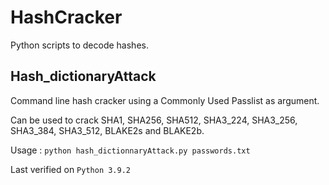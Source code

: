 # HashCracker

Python scripts to decode hashes.

## Hash_dictionaryAttack

Command line hash cracker using a Commonly Used Passlist as argument. 

Can be used to crack SHA1, SHA256, SHA512, SHA3_224, SHA3_256, SHA3_384, SHA3_512, BLAKE2s and BLAKE2b.

Usage : `python hash_dictionnaryAttack.py passwords.txt`

Last verified on `Python 3.9.2`


